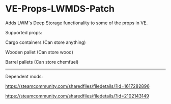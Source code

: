 # VE-Props-LWMDS-Patch
Adds LWM's Deep Storage functionality to some of the props in VE.

Supported props: 

Cargo containers (Can store anything)

Wooden pallet (Can store wood)

Barrel pallets (Can store chemfuel)

----------------------------------------------------------------

Dependent mods:

https://steamcommunity.com/sharedfiles/filedetails/?id=1617282896

https://steamcommunity.com/sharedfiles/filedetails/?id=2102143149
